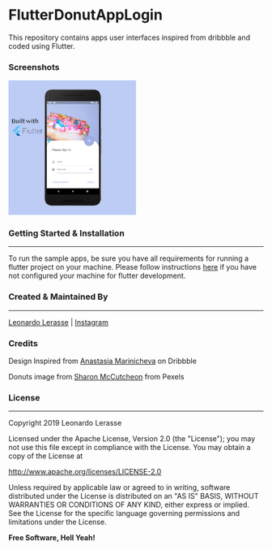 # FlutterDonutAppLogin

This repository contains apps user interfaces inspired from dribbble and coded using Flutter.

### Screenshots

<img src="https://github.com/leonardo-d3v/FlutterDonutAppLogin/blob/master/images/image01.png" style="height:50%;max-width:50%" >

### Getting Started & Installation
---
To run the sample apps, be sure you have all requirements for running a flutter project on your machine. Please follow instructions [here](https://flutter.dev/docs/get-started/install) if you have not configured your machine for flutter development.

<!--### Plugins on [pub.dev](https://pub.dev/)
----
| Plugin | Link |
| ------ | ------ |
| Flutter Icons | [flutter_icons](https://pub.dev/packages/flutter_icons) |-->

### Created & Maintained By
----
[Leonardo Lerasse](https://github.com/leonardo-d3v) | [Instagram](https://www.instagram.com/leo_nardo.dev/)

### Credits
Design Inspired from [Anastasia Marinicheva](https://dribbble.com/shots/6740286-Ice-Cream) on Dribbble

Donuts image from [Sharon McCutcheon](https://www.pexels.com/photo/pile-of-doughnuts-1407346/) from Pexels
### License
----
Copyright 2019 Leonardo Lerasse

Licensed under the Apache License, Version 2.0 (the "License");
you may not use this file except in compliance with the License.
You may obtain a copy of the License at

   http://www.apache.org/licenses/LICENSE-2.0

Unless required by applicable law or agreed to in writing, software
distributed under the License is distributed on an "AS IS" BASIS,
WITHOUT WARRANTIES OR CONDITIONS OF ANY KIND, either express or implied.
See the License for the specific language governing permissions and
limitations under the License.

**Free Software, Hell Yeah!**
